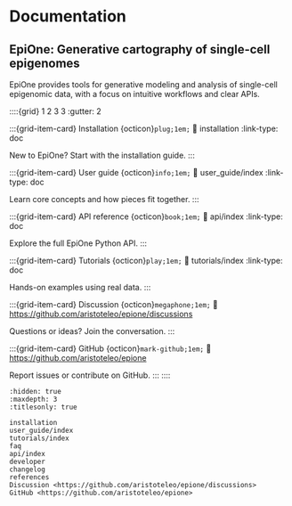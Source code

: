 # Documentation

## EpiOne: Generative cartography of single-cell epigenomes

EpiOne provides tools for generative modeling and analysis of single-cell epigenomic data, with a focus on intuitive workflows and clear APIs.

::::{grid} 1 2 3 3
:gutter: 2

:::{grid-item-card} Installation {octicon}`plug;1em;`
:link: installation
:link-type: doc

New to EpiOne? Start with the installation guide.
:::

:::{grid-item-card} User guide {octicon}`info;1em;`
:link: user_guide/index
:link-type: doc

Learn core concepts and how pieces fit together.
:::

:::{grid-item-card} API reference {octicon}`book;1em;`
:link: api/index
:link-type: doc

Explore the full EpiOne Python API.
:::

:::{grid-item-card} Tutorials {octicon}`play;1em;`
:link: tutorials/index
:link-type: doc

Hands-on examples using real data.
:::

:::{grid-item-card} Discussion {octicon}`megaphone;1em;`
:link: https://github.com/aristoteleo/epione/discussions

Questions or ideas? Join the conversation.
:::

:::{grid-item-card} GitHub {octicon}`mark-github;1em;`
:link: https://github.com/aristoteleo/epione

Report issues or contribute on GitHub.
:::
::::

```{toctree}
:hidden: true
:maxdepth: 3
:titlesonly: true

installation
user_guide/index
tutorials/index
faq
api/index
developer
changelog
references
Discussion <https://github.com/aristoteleo/epione/discussions>
GitHub <https://github.com/aristoteleo/epione>
```

